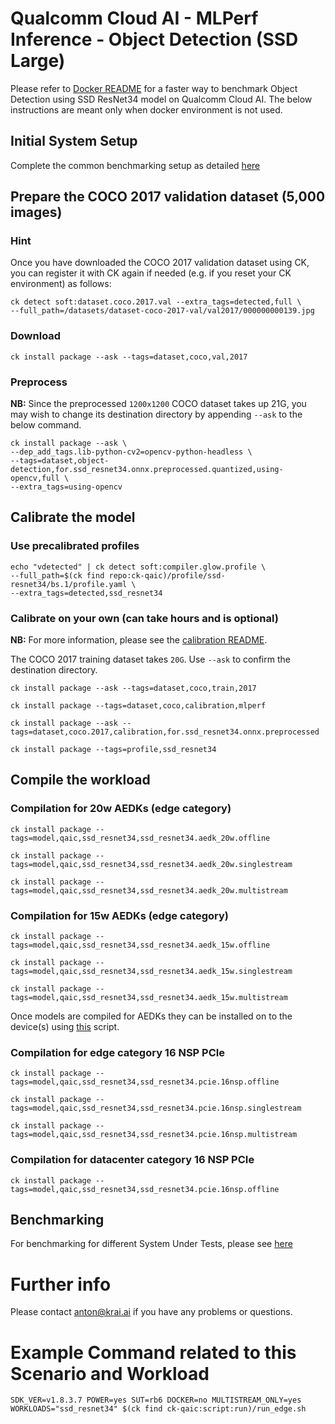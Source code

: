 # Qualcomm Cloud AI - MLPerf Inference - Object Detection (SSD Large)

Please refer to [Docker README](https://github.com/krai/ck-qaic/blob/main/docker/ssd-resnet34/README.md) for a faster way to benchmark Object Detection using SSD ResNet34 model on Qualcomm Cloud AI. The below instructions are meant only when docker environment is not used. 

## Initial System Setup

Complete the common benchmarking setup as detailed [here](https://github.com/krai/ck-qaic/blob/main/program/README.md)


<a name="prepare_coco"></a>
## Prepare the COCO 2017 validation dataset (5,000 images)

### Hint
Once you have downloaded the COCO 2017 validation dataset using CK, you can register it with CK again if needed (e.g. if you reset your CK environment) as follows:
```
ck detect soft:dataset.coco.2017.val --extra_tags=detected,full \
--full_path=/datasets/dataset-coco-2017-val/val2017/000000000139.jpg
```

<a name="prepare_coco_download"></a>
###  Download

```
ck install package --ask --tags=dataset,coco,val,2017
```


<a name="prepare_coco_preprocess"></a>
### Preprocess


**NB:** Since the preprocessed `1200x1200` COCO dataset takes up 21G, you may wish to change its destination directory by appending `--ask` to the below command.

```
ck install package --ask \
--dep_add_tags.lib-python-cv2=opencv-python-headless \
--tags=dataset,object-detection,for.ssd_resnet34.onnx.preprocessed.quantized,using-opencv,full \
--extra_tags=using-opencv
```


<a name="prepare_workload_calibrate"></a>
## Calibrate the model

### Use precalibrated profiles


```
echo "vdetected" | ck detect soft:compiler.glow.profile \
--full_path=$(ck find repo:ck-qaic)/profile/ssd-resnet34/bs.1/profile.yaml \
--extra_tags=detected,ssd_resnet34
```


### Calibrate on your own (can take hours and is optional)

**NB:** For more information, please see the [calibration README](https://github.com/krai/ck-qaic/blob/main/package/model-qaic-calibrate/README.md#ssd_resnet34).

The COCO 2017 training dataset takes `20G`. Use `--ask` to confirm the destination directory.

```
ck install package --ask --tags=dataset,coco,train,2017
```
```
ck install package --tags=dataset,coco,calibration,mlperf
```

```
ck install package --ask --tags=dataset,coco.2017,calibration,for.ssd_resnet34.onnx.preprocessed
```
```
ck install package --tags=profile,ssd_resnet34
```


<a name="prepare_workload_compile"></a>
## Compile the workload
### Compilation for 20w AEDKs (edge category)
```
ck install package --tags=model,qaic,ssd_resnet34,ssd_resnet34.aedk_20w.offline
```
```
ck install package --tags=model,qaic,ssd_resnet34,ssd_resnet34.aedk_20w.singlestream
```
```
ck install package --tags=model,qaic,ssd_resnet34,ssd_resnet34.aedk_20w.multistream
```
### Compilation for 15w AEDKs (edge category)
```
ck install package --tags=model,qaic,ssd_resnet34,ssd_resnet34.aedk_15w.offline
```
```
ck install package --tags=model,qaic,ssd_resnet34,ssd_resnet34.aedk_15w.singlestream
```
```
ck install package --tags=model,qaic,ssd_resnet34,ssd_resnet34.aedk_15w.multistream
```
Once models are compiled for AEDKs they can be installed on to the device(s) using [this](https://github.com/krai/ck-qaic/tree/main/script/setup.aedk#hr-compile-the-models-and-copy-to-the-device) script.

### Compilation for edge category 16 NSP PCIe
```
ck install package --tags=model,qaic,ssd_resnet34,ssd_resnet34.pcie.16nsp.offline
```
```
ck install package --tags=model,qaic,ssd_resnet34,ssd_resnet34.pcie.16nsp.singlestream
```
```
ck install package --tags=model,qaic,ssd_resnet34,ssd_resnet34.pcie.16nsp.multistream
```

### Compilation for datacenter category 16 NSP PCIe

```
ck install package --tags=model,qaic,ssd_resnet34,ssd_resnet34.pcie.16nsp.offline
```


## Benchmarking
For benchmarking for different System Under Tests, please see [here](https://github.com/krai/ck-qaic/blob/main/program/object-detection-qaic-loadgen/README.SSD_Large.benchmarking.md)

<a name="info"></a>
# Further info

Please contact anton@krai.ai if you have any problems or questions.

# Example Command related to this Scenario and Workload
```
SDK_VER=v1.8.3.7 POWER=yes SUT=rb6 DOCKER=no MULTISTREAM_ONLY=yes WORKLOADS="ssd_resnet34" $(ck find ck-qaic:script:run)/run_edge.sh
```
